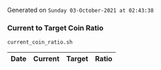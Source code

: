 Generated on `Sunday 03-October-2021 at 02:43:38`

### Current to Target Coin Ratio
`current_coin_ratio.sh`

Date|Current|Target|Ratio
---|---|---|---
